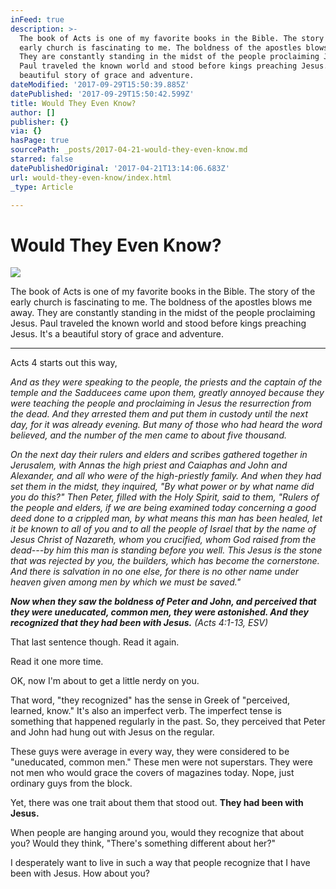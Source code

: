 ```yaml
---
inFeed: true
description: >-
  The book of Acts is one of my favorite books in the Bible. The story of the
  early church is fascinating to me. The boldness of the apostles blows me away.
  They are constantly standing in the midst of the people proclaiming Jesus.
  Paul traveled the known world and stood before kings preaching Jesus. It’s a
  beautiful story of grace and adventure. 
dateModified: '2017-09-29T15:50:39.885Z'
datePublished: '2017-09-29T15:50:42.599Z'
title: Would They Even Know?
author: []
publisher: {}
via: {}
hasPage: true
sourcePath: _posts/2017-04-21-would-they-even-know.md
starred: false
datePublishedOriginal: '2017-04-21T13:14:06.683Z'
url: would-they-even-know/index.html
_type: Article

---
```

# Would They Even Know?
![](https://the-grid-user-content.s3-us-west-2.amazonaws.com/46274c39-0d3d-4cb6-a3ce-95d4acbf2a55.jpg)

The book of Acts is one of my favorite books in the Bible. The story of the early church is fascinating to me. The boldness of the apostles blows me away. They are constantly standing in the midst of the people proclaiming Jesus. Paul traveled the known world and stood before kings preaching Jesus. It's a beautiful story of grace and adventure. 

---

Acts 4 starts out this way, 

_And as they were speaking to the people, the priests and the captain of the temple and the Sadducees came upon them, greatly annoyed because they were teaching the people and proclaiming in Jesus the resurrection from the dead. And they arrested them and put them in custody until the next day, for it was already evening. But many of those who had heard the word believed, and the number of the men came to about five thousand._

_On the next day their rulers and elders and scribes gathered together in Jerusalem, with Annas the high priest and Caiaphas and John and Alexander, and all who were of the high-priestly family. And when they had set them in the midst, they inquired, "By what power or by what name did you do this?" Then Peter, filled with the Holy Spirit, said to them, "Rulers of the people and elders, if we are being examined today concerning a good deed done to a crippled man, by what means this man has been healed, let it be known to all of you and to all the people of Israel that by the name of Jesus Christ of Nazareth, whom you crucified, whom God raised from the dead---by him this man is standing before you well. This Jesus is the stone that was rejected by you, the builders, which has become the cornerstone. And there is salvation in no one else, for there is no other name under heaven given among men by which we must be saved."_

_**Now when they saw the boldness of Peter and John, and perceived that they were uneducated, common men, they were astonished. And they recognized that they had been with Jesus.** (Acts 4:1-13, ESV)_

That last sentence though. Read it again. 

Read it one more time. 

OK, now I'm about to get a little nerdy on you. 

That word, "they recognized" has the sense in Greek of "perceived, learned, know." It's also an imperfect verb. The imperfect tense is something that happened regularly in the past. So, they perceived that Peter and John had hung out with Jesus on the regular. 

These guys were average in every way, they were considered to be "uneducated, common men." These men were not superstars. They were not men who would grace the covers of magazines today. Nope, just ordinary guys from the block. 

Yet, there was one trait about them that stood out. **They had been with Jesus.**

When people are hanging around you, would they recognize that about you? Would they think, "There's something different about her?" 

I desperately want to live in such a way that people recognize that I have been with Jesus. How about you?